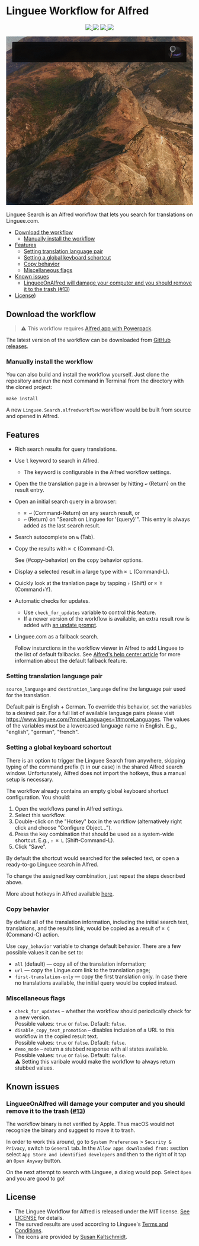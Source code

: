 # Linguee Workflow for Alfred

<p align="center">

<a href="https://www.alfredapp.com/">
  <img src="https://img.shields.io/badge/Alfred-4-blueviolet" />
</a>
<img src="https://img.shields.io/badge/macOS-10.15%20|%2011+-blue" />
<a href="https://github.com/sigito/Linguee-Workflow-for-Alfred/releases/latest">
  <img src="https://img.shields.io/github/v/release/sigito/Linguee-Workflow-for-Alfred?color=important" />
</a>
<a href="https://twitter.com/sigito_is_taken">
  <img src="https://img.shields.io/badge/Contact-%40sigito__is__taken-lightgrey" />
</a>

</p>

<p align="center"><img src="demo.gif" alt="Demo"/></p>

Linguee Search is an Alfred workflow that lets you search for translations on Linguee.com.

* [Download the workflow](#download-the-workflow)
  * [Manually install the workflow](#manually-install-the-workflow)
* [Features](#features)
  * [Setting translation language pair](#setting-translation-language-pair)
  * [Setting a global keyboard schortcut](#setting-a-global-keyboard-schortcut)
  * [Copy behavior](#copy-behavior)
  * [Miscellaneous flags](#miscellaneous-flags)
* [Known issues](#known-issues)
  * [LingueeOnAlfred will damage your computer and you should remove it to the trash (<a href="https://github\.com/sigito/Linguee\-Workflow\-for\-Alfred/issues/13">\#13</a>)](#lingueeonalfred-will-damage-your-computer-and-you-should-remove-it-to-the-trash-13)
* [License](#license))

## Download the workflow

> ⚠️ This workflow requires [Alfred app with Powerpack](https://www.alfredapp.com/powerpack/).

The latest version of the workflow can be downloaded from [GitHub releases](https://github.com/sigito/Linguee-Workflow-for-Alfred/releases/latest).

### Manually install the workflow

You can also build and install the workflow yourself. Just clone the repository and run the next command in Terminal from the directory with the cloned project:

```shell
make install
```

A new `Linguee.Search.alfredworkflow` workflow would be built from source and opened in Alfred.

## Features

* Rich search results for query translations.
* Use `l` keyword to search in Alfred.
  * The keyword is configurable in the Alfred workflow settings.
* Open the the translation page in a browser by hitting `↩` (Return) on the result entry.
* Open an initial search query in a browser:
  * `⌘ ↩` (Command-Return) on any search result, or
  * `↩` (Return) on "Search on Linguee for '{query}'". This entry is always added as the last search result.
* Search autocomplete on `↹` (Tab).
* Copy the results with `⌘ C` (Command-C).

   See (#copy-behavior) on the copy behavior options.

* Display a selected result in a large type with `⌘ L` (Command-L).
* Quickly look at the tranlation page by tapping `⇧` (Shift) or `⌘ Y` (Command+Y).
* Automatic checks for updates.
  * Use `check_for_updates` variable to control this feature.
  * If a newer version of the workflow is available, an extra result row is added with [an update prompt](periodic_checks_for_updates.png).
* Linguee.com as a fallback search.

  Follow insturctions in the workflow viewer in Alfred to add Linguee to the list of default fallbacks. See [Alfred's help center article](https://www.alfredapp.com/help/features/default-results/fallback-searches/) for more information about the default fallback feature.


### Setting translation language pair

`source_language` and `destination_language` define the language pair used for the translation.

Default pair is English + German. To override this behavior, set the variables to a desired pair. For a full list of available language pairs please visit <https://www.linguee.com/?moreLanguages=1#moreLanguages>. The values of the variables must be a lowercased language name in English. E.g., "english", "german", "french".

### Setting a global keyboard schortcut

There is an option to trigger the Linguee Search from anywhere, skipping typing of the command prefix (`l` in our case) in the shared Alfred search window. Unfortunately, Alfred does not import the hotkeys, thus a manual setup is necessary.

The workflow already contains an empty global keyboard shortuct configuration. You should:

1. Open the workflows panel in Alfred settings.
1. Select this workflow.
1. Double-click on the "Hotkey" box in the workflow (alternatively right click and choose "Configure Object...").
1. Press the key combination that should be used as a system-wide shortcut. E.g., `⇧ ⌘ L` (Shift-Command-L).
1. Click "Save".

By default the shortcut would searched for the selected text, or open a ready-to-go Linguee search in Alfred.

To change the assigned key combination, just repeat the steps described above.

More about hotkeys in Alfred available [here](https://www.alfredapp.com/help/workflows/triggers/hotkey/).

### Copy behavior

By default all of the translation information, including the initial search text, translations, and the results link, would be copied as a result of `⌘ C` (Command-C) action.

Use `copy_behavior` variable to change default behavior. There are a few possible values it can be set to:

* `all` (default) — copy all of the translation information;
* `url` — copy the Lingue.com link to the translation page;
* `first-translation-only` — copy the first translation only. In case there no translations available, the initial query would be copied instead.

### Miscellaneous flags

* `check_for_updates` – whether the workflow should periodically check for a new version.  
  Possible values: `true` or `false`. Default: `false`.
* `disable_copy_text_promotion` – disables inclusion of a URL to this workflow in the copied result text.  
  Possible values: `true` or `false`. Default: `false`.
* `demo_mode` – return a stubbed response with all states available.  
  Possible values: `true` or `false`. Default: `false`.  
  ⚠️  Setting this varibale would make the workflow to always return stubbed values.

## Known issues

### LingueeOnAlfred will damage your computer and you should remove it to the trash ([#13](https://github.com/sigito/Linguee-Workflow-for-Alfred/issues/13))

The workflow binary is not verified by Apple. Thus macOS would not recognize the binary and suggest to move it to trash.

In order to work this around, go to `System Preferences` > `Security & Privacy`, switch to `General` tab. In the `Allow apps downloaded from:` section select `App Store and identified developers` and then to the right of it tap an `Open Anyway` button.

On the next attempt to search with Linguee, a dialog would pop. Select `Open` and you are good to go!

## License

* The Linguee Workflow for Alfred is released under the MIT license. [See LICENSE](LICENSE) for details.
* The surved results are used according to Linguee's [Terms and Conditions](https://www.linguee.com/english-german/page/termsAndConditions.php).
* The icons are provided by [Susan Kaltschmidt](http://www.susan-kaltschmidt.com/).
